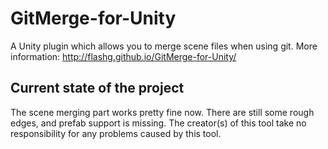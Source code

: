 GitMerge-for-Unity
==================

A Unity plugin which allows you to merge scene files when using git.
More information: http://flashg.github.io/GitMerge-for-Unity/

## Current state of the project

The scene merging part works pretty fine now.
There are still some rough edges, and prefab support is missing.
The creator(s) of this tool take no responsibility for any problems caused by this tool.
